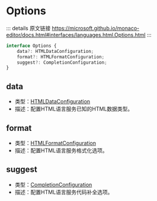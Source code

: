 # Options
        
::: details 原文链接
https://microsoft.github.io/monaco-editor/docs.html#interfaces/languages.html.Options.html
:::

```ts
interface Options {
    data?: HTMLDataConfiguration;
    format?: HTMLFormatConfiguration;
    suggest?: CompletionConfiguration;
}
```

## data
- 类型：[HTMLDataConfiguration](/api/languages/html/HTMLDataConfiguration.md)
- 描述：配置HTML语言服务已知的HTML数据类型。

## format
- 类型：[HTMLFormatConfiguration](/api/languages/html/HTMLFormatConfiguration.md)
- 描述：配置HTML语言服务格式化选项。


## suggest
- 类型：[CompletionConfiguration](/api/languages/CompletionConfiguration.md)
- 描述：配置HTML语言服务代码补全选项。

